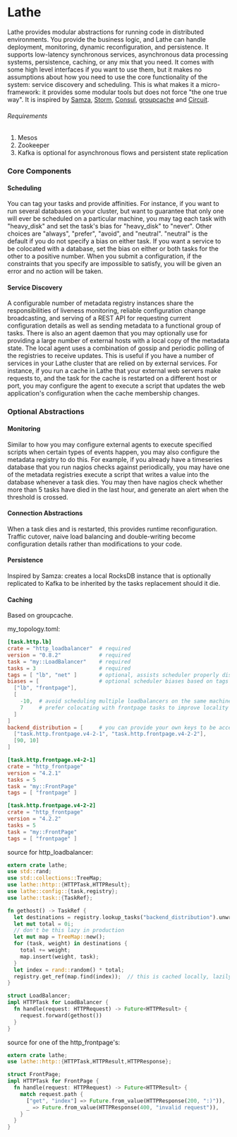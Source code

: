 Lathe
=====
Lathe provides modular abstractions for running code in distributed environments.  You provide the business logic, and Lathe can handle deployment, monitoring, dynamic reconfiguration, and persistence.  It supports low-latency synchronous services, asynchronous data processing systems, persistence, caching, or any mix that you need.  It comes with some high level interfaces if you want to use them, but it makes no assumptions about how you need to use the core functionality of the system: service discovery and scheduling.  This is what makes it a micro-framework: it provides some modular tools but does not force "the one true way".  It is inspired by [Samza](https://github.com/apache/incubator-samza), [Storm](https://github.com/apache/storm), [Consul](https://github.com/hashicorp/consul), [groupcache](https://github.com/golang/groupcache) and [Circuit](https://github.com/gocircuit/circuit).
###### Requirements 
1. Mesos
2. Zookeeper
3. Kafka is optional for asynchronous flows and persistent state replication

### Core Components
#### Scheduling
You can tag your tasks and provide affinities.  For instance, if you want to run several databases on your cluster, but want to guarantee that only one will ever be scheduled on a particular machine, you may tag each task with "heavy_disk" and set the task's bias for "heavy_disk" to "never".  Other choices are "always", "prefer", "avoid", and "neutral".  "neutral" is the default if you do not specify a bias on either task.  If you want a service to be colocated with a database, set the bias on either or both tasks for the other to a positive number.  When you submit a configuration, if the constraints that you specify are impossible to satisfy, you will be given an error and no action will be taken.
#### Service Discovery
A configurable number of metadata registry instances share the responsibilities of liveness monitoring, reliable configuration change broadcasting, and serving of a REST API for requesting current configuration details as well as sending metadata to a functional group of tasks.  There is also an agent daemon that you may optionally use for providing a large number of external hosts with a local copy of the metadata state.  The local agent uses a combination of gossip and periodic polling of the registries to receive updates.  This is useful if you have a number of services in your Lathe cluster that are relied on by external services.  For instance, if you run a cache in Lathe that your external web servers make requests to, and the task for the cache is restarted on a different host or port, you may configure the agent to execute a script that updates the web application's configuration when the cache membership changes.
### Optional Abstractions
#### Monitoring
Similar to how you may configure external agents to execute specified scripts when certain types of events happen, you may also configure the metadata registry to do this.  For example, if you already have a timeseries database that you run nagios checks against periodically, you may have one of the metadata registries execute a script that writes a value into the database whenever a task dies.  You may then have nagios check whether more than 5 tasks have died in the last hour, and generate an alert when the threshold is crossed.
#### Connection Abstractions
When a task dies and is restarted, this provides runtime reconfiguration.  Traffic cutover, naive load balancing and double-writing become configuration details rather than modifications to your code.
#### Persistence
Inspired by Samza: creates a local RocksDB instance that is optionally replicated to Kafka to be inherited by the tasks replacement should it die.
#### Caching
Based on groupcache.

my_topology.toml:
```toml
[task.http.lb]
crate = "http_loadbalancer"  # required
version = "0.8.2"            # required
task = "my::LoadBalancer"    # required
tasks = 3                    # required
tags = [ "lb", "net" ]       # optional, assists scheduler properly distribute
biases = [                   # optional scheduler biases based on tags
  ["lb", "frontpage"],
  [
    -10,  # avoid scheduling multiple loadbalancers on the same machine
    7     # prefer colocating with frontpage tasks to improve locality
  ]                   
]
backend_distribution = [     # you can provide your own keys to be accessed from the task
  ["task.http.frontpage.v4-2-1", "task.http.frontpage.v4-2-2"],
  [90, 10]
]

[task.http.frontpage.v4-2-1]
crate = "http_frontpage"
version = "4.2.1"
tasks = 5
task = "my::FrontPage"
tags = [ "frontpage" ]

[task.http.frontpage.v4-2-2]
crate = "http_frontpage"
version = "4.2.2"
tasks = 5
task = "my::FrontPage"
tags = [ "frontpage" ]
```
source for http_loadbalancer:
```rust
extern crate lathe;
use std::rand;
use std::collections::TreeMap;
use lathe::http::{HTTPTask,HTTPResult};
use lathe::config::{task,registry};
use lathe::task::{TaskRef};

fn gethost() -> TaskRef {
  let destinations = registry.lookup_tasks("backend_distribution").unwrap();
  let mut total = 0i;
  // don't be this lazy in production
  let mut map = TreeMap::new();
  for (task, weight) in destinations {
    total += weight;
    map.insert(weight, task);
  }
  let index = rand::random() * total;
  registry.get_ref(map.find(index));  // this is cached locally, lazily populated on miss, and actively refreshed
}

struct LoadBalancer;
impl HTTPTask for LoadBalancer {
  fn handle(request: HTTPRequest) -> Future<HTTPResult> {
    request.forward(gethost())
  }
}
```
source for one of the http_frontpage's:
```rust
extern crate lathe;
use lathe::http::{HTTPTask,HTTPResult,HTTPResponse};

struct FrontPage;
impl HTTPTask for FrontPage {
  fn handle(request: HTTPRequest) -> Future<HTTPResult> {
    match request.path {
      ["get", "index"] => Future.from_value(HTTPResponse(200, ":)")),
      _ => Future.from_value(HTTPResponse(400, "invalid request")),
    }
  }
}
```
